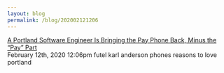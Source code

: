 ```yaml
---
layout: blog
permalink: /blog/202002121206
---
```


<a href=" https://www.wweek.com/culture/2020/02/12/a-portland-software-engineer-is-bringing-the-pay-phone-back-minus-the-pay-part/">
A Portland Software Engineer Is Bringing the Pay Phone Back, Minus the &ldquo;Pay&rdquo; Part                    </a>

<div id="footer">
<span id="timestamp"> February 12th, 2020 12:06pm </span>
<span class="tag">futel</span>
<span class="tag">karl anderson</span>
<span class="tag">phones</span>
<span class="tag">reasons to love portland</span>
</div>
